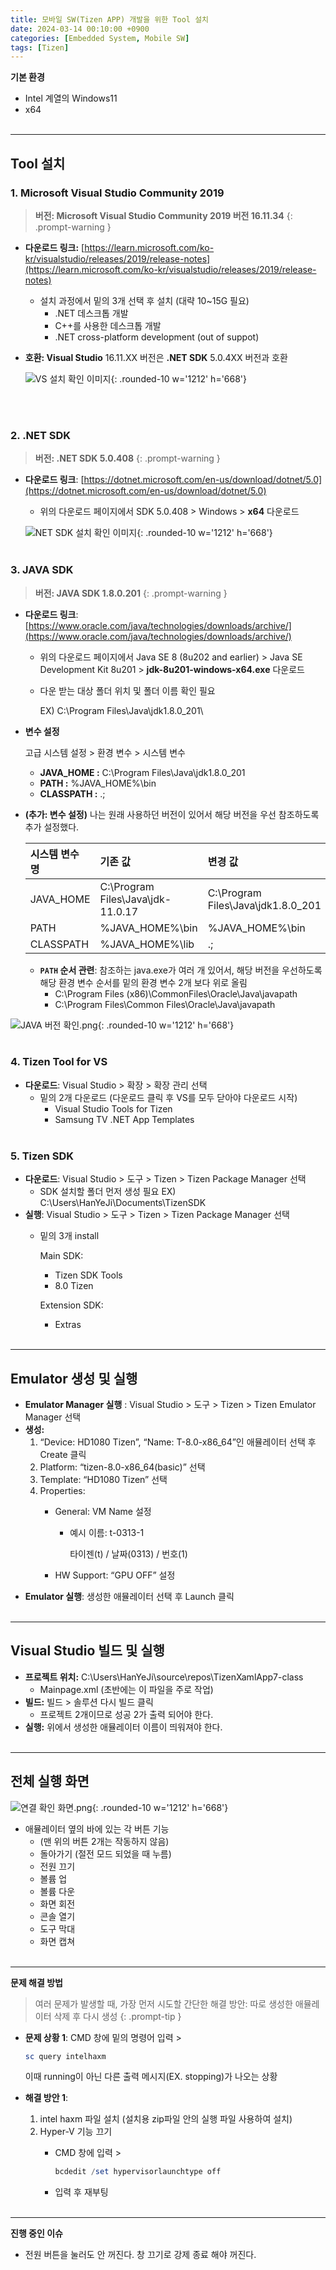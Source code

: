 ```yaml
---
title: 모바일 SW(Tizen APP) 개발을 위한 Tool 설치
date: 2024-03-14 00:10:00 +0900
categories: [Embedded System, Mobile SW]
tags: [Tizen]
---
```


**기본 환경**

- Intel 계열의 Windows11
- x64
<br/><br/>

---
## Tool 설치

### 1. Microsoft Visual Studio Community 2019

> **버전: Microsoft Visual Studio Community 2019 버전 16.11.34**
{: .prompt-warning }

- **다운로드 링크:** [https://learn.microsoft.com/ko-kr/visualstudio/releases/2019/release-notes](https://learn.microsoft.com/ko-kr/visualstudio/releases/2019/release-notes)
    - 설치 과정에서 밑의 3개 선택 후 설치 (대략 10~15G 필요)
        - .NET 데스크톱 개발
        - C++를 사용한 데스크톱 개발
        - .NET cross-platform development (out of suppot)
- **호환: Visual Studio** 16.11.XX 버전은 **.NET SDK** 5.0.4XX 버전과 호환
    

    ![VS 설치 확인 이미지](https://yeji-ing.github.io/assets/img/post_img/2024-03-14-1.png){: .rounded-10 w='1212' h='668'}

    <br/><br/>
    

### 2. .NET SDK

> **버전: .NET SDK 5.0.408**
{: .prompt-warning }

- **다운로드 링크**: [https://dotnet.microsoft.com/en-us/download/dotnet/5.0](https://dotnet.microsoft.com/en-us/download/dotnet/5.0)
    - 위의 다운로드 페이지에서 SDK 5.0.408 > Windows > **x64** 다운로드
    
    ![NET SDK 설치 확인 이미지](https://yeji-ing.github.io/assets/img/post_img/2024-03-14-2.png){: .rounded-10 w='1212' h='668'}
    <br/><br/>


### 3. JAVA SDK

> **버전: JAVA SDK 1.8.0.201**
{: .prompt-warning }

- **다운로드 링크**: [https://www.oracle.com/java/technologies/downloads/archive/](https://www.oracle.com/java/technologies/downloads/archive/)
    - 위의 다운로드 페이지에서 Java SE 8 (8u202 and earlier) > Java SE Development Kit 8u201 > **jdk-8u201-windows-x64.exe** 다운로드
    - 다운 받는 대상 폴더 위치 및 폴더 이름 확인 필요
        
        EX) C:\Program Files\Java\jdk1.8.0_201\
        
- **변수 설정**
    
    고급 시스템 설정 > 환경 변수 > 시스템 변수 
    
    - **JAVA_HOME :** C:\Program Files\Java\jdk1.8.0_201
    - **PATH :** %JAVA_HOME%\bin
    - **CLASSPATH :** .;
- **(추가: 변수 설정)** 나는 원래 사용하던 버전이 있어서 해당 버전을 우선 참조하도록 추가 설정했다.

    | 시스템 변수 명 | 기존 값 | 변경 값 |
    | :------------ | :----- | :------ | 
    | JAVA_HOME     | C:\Program Files\Java\jdk-11.0.17 | C:\Program Files\Java\jdk1.8.0_201 |
    | PATH          | %JAVA_HOME%\bin | %JAVA_HOME%\bin |
    | CLASSPATH | %JAVA_HOME%\lib |  .;  |

    - **`PATH` 순서 관련**:
    참조하는 java.exe가 여러 개 있어서, 해당 버전을 우선하도록 해당 환경 변수 순서를 밑의 환경 변수 2개 보다 위로 올림 
        -  C:\Program Files (x86)\CommonFiles\Oracle\Java\javapath
        -  C:\Program Files\Common Files\Oracle\Java\javapath



![JAVA 버전 확인.png](https://yeji-ing.github.io/assets/img/post_img/2024-03-14-3.png){: .rounded-10 w='1212' h='668'}
<br/><br/>


### 4. Tizen Tool for VS

- **다운로드**:  Visual Studio > 확장 > 확장 관리 선택
    - 밑의 2개 다운로드 (다운로드 클릭 후 VS를 모두 닫아야 다운로드 시작)
        - Visual Studio Tools for Tizen
        - Samsung TV .NET App Templates
<br/><br/>


### 5. Tizen SDK

- **다운로드**: Visual Studio > 도구 > Tizen > Tizen Package Manager 선택
    - SDK 설치할 폴더 먼저 생성 필요
    EX) C:\Users\HanYeJi\Documents\TizenSDK
- **실행**: Visual Studio > 도구 > Tizen > Tizen Package Manager 선택
    - 밑의 3개 install
        
        Main SDK: 
        
        - Tizen SDK Tools
        - 8.0 Tizen
        
        Extension SDK:
        
        - Extras
<br/><br/>

---
## Emulator 생성 및 실행

- **Emulator Manager 실행** : Visual Studio > 도구 > Tizen > Tizen Emulator Manager 선택
- **생성:**
    1. “Device: HD1080 Tizen”, “Name: T-8.0-x86_64”인 애뮬레이터 선택 후 Create 클릭 
    2. Platform: “tizen-8.0-x86_64(basic)” 선택
    3. Template: “HD1080 Tizen” 선택
    4. Properties: 
        - General: VM Name 설정
            - 예시 이름: t-0313-1
                
                타이젠(t) / 날짜(0313) / 번호(1)
                
        - HW Support:  “GPU OFF” 설정
- **Emulator 실행**: 생성한 애뮬레이터 선택 후 Launch 클릭
<br/><br/>

---
## Visual Studio 빌드 및 실행

- **프로젝트 위치:** C:\Users\HanYeJi\source\repos\TizenXamlApp7-class
    - Mainpage.xml (초반에는 이 파일을 주로 작업)
- **빌드:** 빌드 > 솔루션 다시 빌드 클릭
    - 프로젝트 2개이므로 성공 2가 출력 되어야 한다.
- **실행:** 위에서 생성한 애뮬레이터 이름이 띄워져야 한다.
<br/><br/>

---
## 전체 실행 화면

![연결 확인 화면.png](https://yeji-ing.github.io/assets/img/post_img/2024-03-14-4.png){: .rounded-10 w='1212' h='668'}

- 애뮬레이터 옆의 바에 있는 각 버튼 기능
    - (맨 위의 버튼 2개는 작동하지 않음)
    - 돌아가기 (절전 모드 되었을 때 누름)
    - 전원 끄기
    - 볼륨 업
    - 볼륨 다운
    - 화면 회전
    - 콘솔 열기
    - 도구 막대
    - 화면 캡쳐
<br/><br/>

---
**문제 해결 방법**
> 여러 문제가 발생할 때, 가장 먼저 시도할 간단한 해결 방안: 따로 생성한 애뮬레이터 삭제 후 다시 생성
{: .prompt-tip }

- **문제 상황 1**: CMD 창에 밑의 명령어 입력 >

    ```powershell
    sc query intelhaxm
    ```

    이때 running이 아닌 다른 출력 메시지(EX. stopping)가 나오는 상황

- **해결 방안 1**:
    1. intel haxm 파일 설치 (설치용 zip파일 안의 실행 파일 사용하여 설치)
    2. Hyper-V 기능 끄기 
        - CMD 창에 입력 >
            
            ```powershell
            bcdedit /set hypervisorlaunchtype off 
            ```
            
        - 입력 후 재부팅
<br/><br/>

---
**진행 중인 이슈**

- 전원 버튼을 눌러도 안 꺼진다. 창 끄기로 강제 종료 해야 꺼진다.
